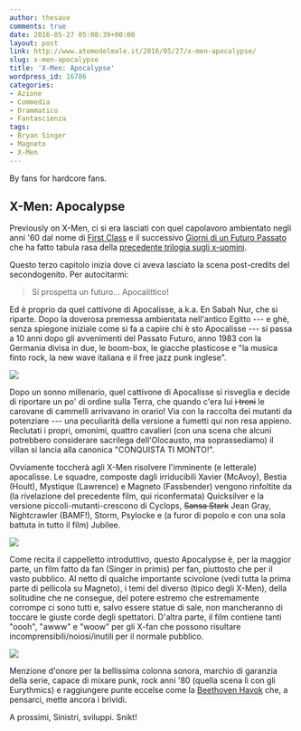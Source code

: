 ```yaml
---
author: thesave
comments: true
date: 2016-05-27 05:08:39+00:00
layout: post
link: http://www.atomodelmale.it/2016/05/27/x-men-apocalypse/
slug: x-men-apocalypse
title: 'X-Men: Apocalypse'
wordpress_id: 16786
categories:
- Azione
- Commedia
- Drammatico
- Fantascienza
tags:
- Bryan Singer
- Magneto
- X-Men
---
```


By fans for hardcore fans.



## X-Men: Apocalypse



Previously on X-Men, ci si era lasciati con quel capolavoro ambientato negli anni '60 dal nome di [First Class](http://www.atomodelmale.it/2011/06/29/x-men-first-class/) e il successivo [Giorni di un Futuro Passato](http://www.atomodelmale.it/2014/05/31/x-men-giorni-di-un-futuro-passato/) che ha fatto tabula rasa della [precedente trilogia sugli x-uomini](http://www.atomodelmale.it/2007/06/15/x-men-la-trilogia-e-il-loro-futuro-cinematografico/).

Questo terzo capitolo inizia dove ci aveva lasciato la scena post-credits del secondogenito. Per autocitarmi:



<blockquote>
  Si prospetta un futuro... Apocalittico!
</blockquote>



Ed è proprio da quel cattivone di Apocalisse, a.k.a. En Sabah Nur, che si riparte. Dopo la doverosa premessa ambientata nell'antico Egitto --- e ghè, senza spiegone iniziale come si fa a capire chi è sto Apocalisse --- si passa a 10 anni dopo gli avvenimenti del Passato Futuro, anno 1983 con la Germania divisa in due, le boom-box, le giacche plasticose e "la musica finto rock, la new wave italiana e il free jazz punk inglese".

![](http://www.atomodelmale.it/wp-content/uploads/2016/05/x-men003.jpg)

Dopo un sonno millenario, quel cattivone di Apocalisse si risveglia e decide di riportare un po' di ordine sulla Terra, che quando c'era lui <del>i treni</del> le carovane di cammelli arrivavano in orario! Via con la raccolta dei mutanti da potenziare --- una peculiarità della versione a fumetti qui non resa appieno. Reclutati i propri, omonimi, quattro cavalieri (con una scena che alcuni potrebbero considerare sacrilega dell'Olocausto, ma soprassediamo) il villan si lancia alla canonica "CONQUISTA TI MONTO!".



Ovviamente toccherà agli X-Men risolvere l'imminente (e letterale) apocalisse. Le squadre, composte dagli irriducibili Xavier (McAvoy), Bestia (Hoult), Mystique (Lawrence) e Magneto (Fassbender) vengono rinfoltite da (la rivelazione del precedente film, qui riconfermata) Quicksilver e la versione piccoli-mutanti-crescono di Cyclops, <del>Sansa Stark</del> Jean Gray, Nightcrawler (BAMF!), Storm, Psylocke e (a furor di popolo e con una sola battuta in tutto il film) Jubilee.

![](http://www.atomodelmale.it/wp-content/uploads/2016/05/x-men002.jpg)

Come recita il cappelletto introduttivo, questo Apocalypse è, per la maggior parte, un film fatto da fan (Singer in primis) per fan, piuttosto che per il vasto pubblico. Al netto di qualche importante scivolone (vedi tutta la prima parte di pellicola su Magneto), i temi del diverso (tipico degli X-Men), della solitudine che ne consegue, del potere estremo che estremamente corrompe ci sono tutti e, salvo essere statue di sale, non mancheranno di toccare le giuste corde degli spettatori. D'altra parte, il film contiene tanti "oooh", "awww" e "woow" per gli X-fan che possono risultare incomprensibili/noiosi/inutili per il normale pubblico.

![](http://www.atomodelmale.it/wp-content/uploads/2016/05/x-men001.jpg)

Menzione d'onore per la bellissima colonna sonora, marchio di garanzia della serie, capace di mixare punk, rock anni '80 (quella scena lì con gli Eurythmics) e raggiungere punte eccelse come la [Beethoven Havok](https://www.youtube.com/watch?v=eQoEEr-63KU) che, a pensarci, mette ancora i brividi.

A prossimi, Sinistri, sviluppi. Snikt!
